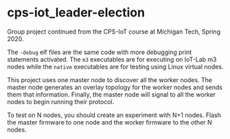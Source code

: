# cps-iot_leader-election

Group project continued from the CPS-IoT course at Michigan Tech, Spring 2020.

The `-debug` elf files are the same code with more debugging print statements activated. The `m3` executables are for executing on IoT-Lab m3 nodes while the `native` executables are for testing using Linux virtual nodes.

This project uses one master node to discover all the worker nodes. The master node generates an overlay topology for the worker nodes and sends them that information. Finally, the master node will signal to all the worker nodes to begin running their protocol. 

To test on N nodes, you should create an experiment with N+1 nodes. Flash the master firmware to one node and the worker firmware to the other N nodes.
